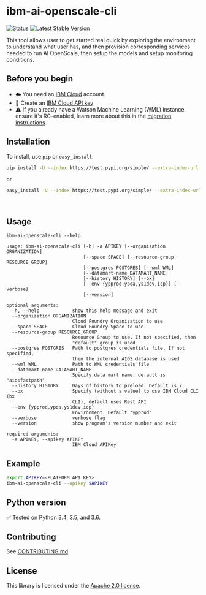 # ibm-ai-openscale-cli
![Status](https://img.shields.io/badge/status-beta-yellow.svg)
[![Latest Stable Version](https://img.shields.io/pypi/v/ibm-ai-openscale-cli.svg)](https://pypi.python.org/pypi/ibm-ai-openscale-cli)

This tool allows user to get started real quick by exploring the environment to understand what user has, and then provision corresponding services needed to run AI OpenScale, then setup the models and setup monitoring conditions.

## Before you begin
* ☁️ You need an [IBM Cloud][ibm_cloud] account.
* 🔑 Create an [IBM Cloud API key](https://console.bluemix.net/docs/iam/userid_keys.html#userapikey)
* ⚠️ If you already have a Watson Machine Learning (WML) instance, ensure it's RC-enabled, learn more about this in the [migration instructions](https://console.bluemix.net/docs/resources/instance_migration.html#migrate).

## Installation

To install, use `pip` or `easy_install`:

```bash
pip install -U --index https://test.pypi.org/simple/ --extra-index-url https://pypi.org/simple ibm-ai-openscale-cli
```

or

```bash
easy_install -U --index https://test.pypi.org/simple/ --extra-index-url https://pypi.org/simple ibm-ai-openscale-cli
```

️️
## Usage

```
ibm-ai-openscale-cli --help
```
```
usage: ibm-ai-openscale-cli [-h] -a APIKEY [--organization ORGANIZATION]
                            [--space SPACE] [--resource-group RESOURCE_GROUP]
                            [--postgres POSTGRES] [--wml WML]
                            [--datamart-name DATAMART_NAME]
                            [--history HISTORY] [--bx]
                            [--env {ypprod,ypqa,ys1dev,icp}] [--verbose]
                            [--version]

optional arguments:
  -h, --help            show this help message and exit
  --organization ORGANIZATION
                        Cloud Foundry Organization to use
  --space SPACE         Cloud Foundry Space to use
  --resource-group RESOURCE_GROUP
                        Resource Group to use. If not specified, then
                        "default" group is used
  --postgres POSTGRES   Path to postgres credentials file. If not specified,
                        then the internal AIOS database is used
  --wml WML             Path to WML credentials file
  --datamart-name DATAMART_NAME
                        Specify data mart name, default is "aiosfastpath"
  --history HISTORY     Days of history to preload. Default is 7
  --bx                  Specify (without a value) to use IBM Cloud CLI (bx
                        CLI), default uses Rest API
  --env {ypprod,ypqa,ys1dev,icp}
                        Environment. Default "ypprod"
  --verbose             verbose flag
  --version             show program's version number and exit

required arguments:
  -a APIKEY, --apikey APIKEY
                        IBM Cloud APIKey
```

## Example

```sh
export APIKEY=<PLATFORM_API_KEY>
ibm-ai-openscale-cli --apikey $APIKEY
```

## Python version

✅ Tested on Python 3.4, 3.5, and 3.6.

## Contributing

See [CONTRIBUTING.md][CONTRIBUTING].

## License

This library is licensed under the [Apache 2.0 license][license].

[ibm_cloud]: https://cloud.ibm.com
[responses]: https://github.com/getsentry/responses
[requests]: http://docs.python-requests.org/en/latest/
[CONTRIBUTING]: ./CONTRIBUTING.md
[license]: http://www.apache.org/licenses/LICENSE-2.0
